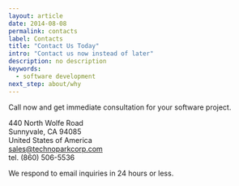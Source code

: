 ```yaml
---
layout: article
date: 2014-08-08
permalink: contacts
label: Contacts
title: "Contact Us Today"
intro: "Contact us now instead of later"
description: no description
keywords:
  - software development
next_step: about/why
---
```


Call now and get immediate consultation for your software project.

440 North Wolfe Road<br/>
Sunnyvale, CA 94085<br/>
United States of America<br/>
[sales@technoparkcorp.com](mailto:sales@technoparkcorp.com)<br/>
tel. (860) 506-5536

We respond to email inquiries in 24 hours or less.
